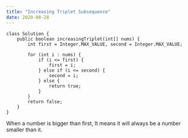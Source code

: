 ```yaml
---
title: "Increasing Triplet Subsequence"
date: 2020-08-28
---
```


```
class Solution {
	public boolean increasingTriplet(int[] nums) {
		int first = Integer.MAX_VALUE, second = Integer.MAX_VALUE;
		
		for (int i : nums) {
			if (i <= first) {
				first = i;
			} else if (i <= second) {
				second = i;
			} else {
				return true;
			}
		}
		return false;
	}
}
```

When a number is bigger than first, It means it will always be a number smaller than it.

